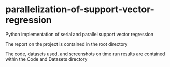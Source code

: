# parallelization-of-support-vector-regression
Python implementation of serial and parallel support vector regression

The report on the project is contained in the root directory

The code, datasets used, and screenshots on time run results are contained within the Code and Datasets directory 

